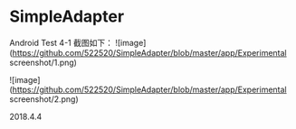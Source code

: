# SimpleAdapter
Android Test 4-1
截图如下：
![image](https://github.com/522520/SimpleAdapter/blob/master/app/Experimental screenshot/1.png)

![image](https://github.com/522520/SimpleAdapter/blob/master/app/Experimental screenshot/2.png)

2018.4.4
